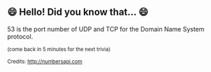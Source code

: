 ## :smile: Hello! Did you know that... :smile:
53 is the port number of UDP and TCP for the Domain Name System protocol.

<sup>(come back in 5 minutes for the next trivia)</sup>


<sup>Credits: http://numbersapi.com</sup>
